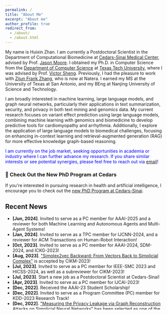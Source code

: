 ```yaml
---
permalink: /
title: "About Me"
excerpt: "About me"
author_profile: true
redirect_from: 
  - /about/
  - /about.html
---
```



My name is Huixin Zhan. I am currently a Postdoctoral Scientist in the Department of Computational Biomedicine at [Cedars-Sinai Medical Center](https://www.cedars-sinai.org), advised by Prof. [Jason Moore](https://researchers.cedars-sinai.edu/Jason.Moore). I obtained my Ph.D. in Computer Science from the [Department of Computer Science](https://www.depts.ttu.edu/cs/) at [Texas Tech University](https://www.ttu.edu/), where I was advised by Prof. [Victor Sheng](https://www.depts.ttu.edu/cs/faculty/victor_sheng/index.php). Previously, I had the pleasure to work with [Zijun Frank Zhang](https://www.linkedin.com/in/zijun-frank-zhang-7859a07a/), who is now at Natera. I earned my MS at the University of Texas at San Antonio, and my BEng at Nanjing University of Science and Technology.

I am broadly interested in machine learning, large language models, and graph neural networks, particularly their applications in text summarization, security, and privacy in both text mining and genomics data. My current research focuses on variant effect prediction using large language models, combining machine learning with genomics and biomedicine to develop predictive tools for cardiomyopathy and arrhythmia. Additionally, I explore the application of large language models to biomedical challenges, focusing on enhancing in-context learning and retrieval-augmented generation (RAG) for more effective knowledge graph-based reasoning.

<span style="color:blue">I am currently on the job market, seeking opportunities in academia or industry where I can further advance my research. If you share similar interests or see potential synergies, please feel free to reach out via [email](mailto:huixin.zhan@cshs.org)!</span>

### 🤖 Check Out the New PhD Program at Cedars

If you're interested in pursuing research in health and artificial intelligence, I encourage you to check out the [new PhD Program at Cedars-Sinai](https://www.cedars-sinai.edu/education/graduate-school/phd-health-artificial-intelligence.html).

## <i class="fa fa-fw fa-rss "></i> Recent News ##

<ul style="width: auto; height: 300px; overflow: auto">
  <li> <b>[Jun, 2024]</b>. Invited to serve as a PC member for AAAI-2025 and a reviewer for both Machine Learning and Autonomous Agents and Multi-Agent Systems!</li>
  <li> <b>[Jan, 2024]</b>. Invited to serve as a TPC member for IJCNN-2024, and a reviewer for ACM Transactions on Human-Robot Interaction!</li>
  <li> <b>[Oct, 2023]</b>. Invited to serve as a PC member for AAAI-2024, SDM-2024, and ICKG-2023!</li>
  <li> <b>[Aug, 2023]</b>. <a href="https://huixin-zhan.github.io//publications/">"Simplex2vec Backward: From Vectors Back to Simplicial Complex"</a> is accepted by CIKM-2023!</li>
  <li> <b>[Jul, 2023]</b>. Invited to serve as a PC member for IEEE-SMC 2023 and HICSS-2024, as well as a subreviewer for CIKM-2023!</li>
  <li> <b>[Jul, 2023]</b>. Start a new job as a Postdoctoral Scientist at Cedars-Sinai!</li>
  
  <li> <b>[Apr, 2023]</b>. Invited to serve as a PC member for IJCAI-2023!</li>

  <li> <b>[Dec, 2022]</b>. Received the AAAI-23 Student Scholarship!</li>

  <li> <b>[Dec, 2022]</b>. Invited to serve as a Program Committee (PC) member for KDD-2023 Research Track!</li>
  
  <li> <b>[Dec, 2022]</b>. <a href="https://huixin-zhan.github.io//publications/">"Measuring the Privacy Leakage via Graph Reconstruction Attacks on Simplicial Neural Networks"</a> has been selected as one of the finalists!</li>

  <li> <b>[Nov, 2022]</b>. <a href="https://huixin-zhan.github.io//publications/">"Measuring the Privacy Leakage via Graph Reconstruction Attacks on Simplicial Neural Networks"</a> is accepted by AAAI-2023 Student Abstract and Poster Program!</li>

  <li> <b>[Nov, 2022]</b>.  <a href="https://huixin-zhan.github.io//publications/">"Privacy-Preserving Representation Learning for Text-Attributed Networks with Simplicial Complexes"</a> is accepted by AAAI-2023 Doctoral Consortium!</li>

  <li> <b>[Nov, 2022]</b>.  <a href="https://huixin-zhan.github.io//publications/">"Towards Fair and Selectively Privacy-Preserving Models Using Negative Multi-Task Learning"</a> is accepted by AAAI-2023 Student Abstract and Poster Program!</li>
  
</ul>


